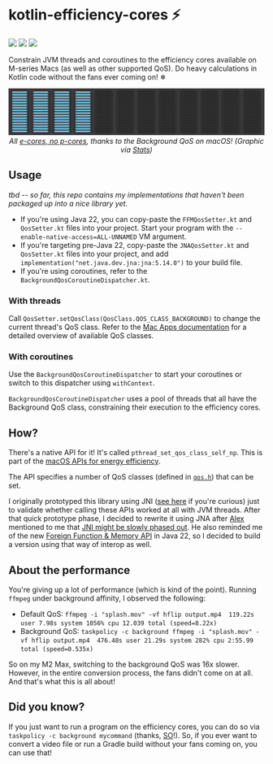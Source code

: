 # kotlin-efficiency-cores ⚡️
![](https://img.shields.io/badge/stability-prototype-blue) ![](https://img.shields.io/badge/platform-jvm-red) ![](https://img.shields.io/badge/os-macOS-green)

Constrain JVM threads and coroutines to the efficiency cores available on M-series Macs (as well as other supported QoS). Do heavy calculations in Kotlin code without the fans ever coming on! ❄

<p align="center">
<img src="images/ecores.png">
<i>All <a href="https://developer.apple.com/news/?id=vk3m204o">e-cores, no p-cores</a>, thanks to the Background QoS on macOS! (Graphic via <a href="https://github.com/exelban/stats">Stats</a>)</i>
</p>

## Usage

_tbd -- so far, this repo contains my implementations that haven't been packaged up into a nice library yet._

- If you're using Java 22, you can copy-paste the `FFMQosSetter.kt` and `QosSetter.kt` files into your project. Start your program with the `--enable-native-access=ALL-UNNAMED` VM argument.
- If you're targeting pre-Java 22, copy-paste the `JNAQosSetter.kt` and `QosSetter.kt` files into your project, and add `implementation("net.java.dev.jna:jna:5.14.0")` to your build file.
- If you're using coroutines, refer to the `BackgroundQosCoroutineDispatcher.kt`.

### With threads
Call `QosSetter.setQosClass(QosClass.QOS_CLASS_BACKGROUND)` to change the current thread's QoS class. Refer to the [Mac Apps documentation](https://developer.apple.com/library/archive/documentation/Performance/Conceptual/power_efficiency_guidelines_osx/PrioritizeWorkAtTheTaskLevel.html#//apple_ref/doc/uid/TP40013929-CH35-SW5) for a detailed overview of available QoS classes.

### With coroutines
Use the `BackgroundQosCoroutineDispatcher` to start your coroutines or switch to this dispatcher using `withContext`.

`BackgroundQosCoroutineDispatcher` uses a pool of threads that all have the Background QoS class, constraining their execution to the efficiency cores.

## How?

There's a native API for it! It's called `pthread_set_qos_class_self_np`. This is part of the [macOS APIs for energy efficiency](https://developer.apple.com/library/archive/documentation/Performance/Conceptual/power_efficiency_guidelines_osx/PrioritizeWorkAtTheTaskLevel.html#//apple_ref/doc/uid/TP40013929-CH35-SW46).

The API specifies a number of QoS classes (defined in [`qos.h`](https://opensource.apple.com/source/libpthread/libpthread-218.30.1/sys/qos.h.auto.html)) that can be set.

I originally prototyped this library using JNI ([see here](https://github.com/SebastianAigner/ec-jni) if you're curious) just to validate whether calling these APIs worked at all with JVM threads. After that quick prototype phase, I decided to rewrite it using JNA after [Alex](https://github.com/alllex) mentioned to me that [JNI might be slowly phased out](https://openjdk.org/jeps/472). He also reminded me of the new [Foreign Function & Memory API](https://openjdk.org/jeps/454) in Java 22, so I decided to build a version using that way of interop as well.

## About the performance
You're giving up a lot of performance (which is kind of the point). Running `ffmpeg` under background affinity, I observed the following:
- Default QoS: `ffmpeg -i "splash.mov" -vf hflip output.mp4  119.22s user 7.98s system 1056% cpu 12.039 total (speed=8.22x)`
- Background QoS: `taskpolicy -c background ffmpeg -i "splash.mov" -vf hflip output.mp4  476.48s user 21.29s system 282% cpu 2:55.99 total
(speed=0.535x)`

So on my M2 Max, switching to the background QoS was 16x slower. However, in the entire conversion process, the fans didn't come on at all. And that's what this is all about!

## Did you know?

If you just want to run a program on the efficiency cores, you can do so via `taskpolicy -c background mycommand` (thanks, [SO](https://apple.stackexchange.com/questions/419758/how-to-execute-terminal-command-on-energy-efficient-cores-on-m1-chip)!). So, if you ever want to convert a video file or run a Gradle build without your fans coming on, you can use that!
